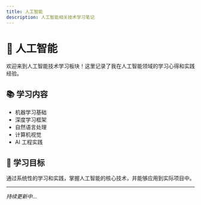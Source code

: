 ```yaml
---
title: 人工智能
description: 人工智能相关技术学习笔记
---
```


# 🤖 人工智能

欢迎来到人工智能技术学习板块！这里记录了我在人工智能领域的学习心得和实践经验。

## 📚 学习内容

- 机器学习基础
- 深度学习框架
- 自然语言处理
- 计算机视觉
- AI 工程实践

## 🎯 学习目标

通过系统性的学习和实践，掌握人工智能的核心技术，并能够应用到实际项目中。

---

*持续更新中...*
